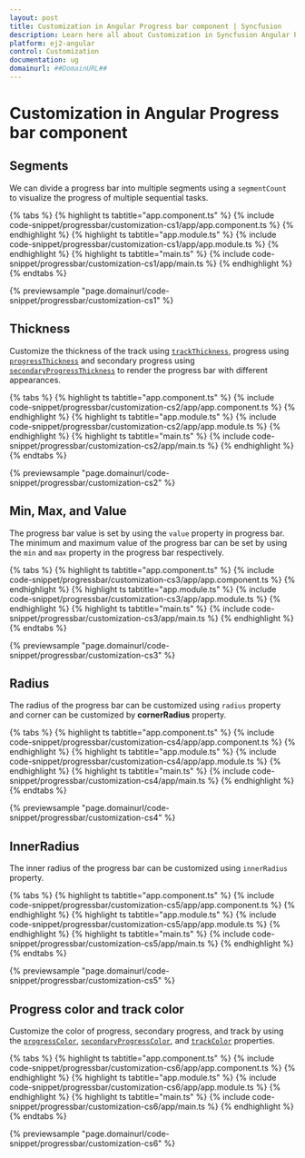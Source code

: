 ```yaml
---
layout: post
title: Customization in Angular Progress bar component | Syncfusion
description: Learn here all about Customization in Syncfusion Angular Progress bar component of Syncfusion Essential JS 2 and more.
platform: ej2-angular
control: Customization 
documentation: ug
domainurl: ##DomainURL##
---
```

# Customization in Angular Progress bar component

## Segments

We can divide a progress bar into multiple segments using a `segmentCount` to visualize the progress of multiple sequential tasks.

{% tabs %}
{% highlight ts tabtitle="app.component.ts" %}
{% include code-snippet/progressbar/customization-cs1/app/app.component.ts %}
{% endhighlight %}
{% highlight ts tabtitle="app.module.ts" %}
{% include code-snippet/progressbar/customization-cs1/app/app.module.ts %}
{% endhighlight %}
{% highlight ts tabtitle="main.ts" %}
{% include code-snippet/progressbar/customization-cs1/app/main.ts %}
{% endhighlight %}
{% endtabs %}
  
{% previewsample "page.domainurl/code-snippet/progressbar/customization-cs1" %}

## Thickness

Customize the thickness of the track using [`trackThickness`](https://ej2.syncfusion.com/angular/documentation/api/progressbar/progressBarModel/#trackthickness), progress using [`progressThickness`](https://ej2.syncfusion.com/angular/documentation/api/progressbar/progressBarModel/#progressthickness) and secondary progress using [`secondaryProgressThickness`](https://ej2.syncfusion.com/angular/documentation/api/progressbar/progressBarModel/#secondaryprogressthickness) to render the progress bar with different appearances.

{% tabs %}
{% highlight ts tabtitle="app.component.ts" %}
{% include code-snippet/progressbar/customization-cs2/app/app.component.ts %}
{% endhighlight %}
{% highlight ts tabtitle="app.module.ts" %}
{% include code-snippet/progressbar/customization-cs2/app/app.module.ts %}
{% endhighlight %}
{% highlight ts tabtitle="main.ts" %}
{% include code-snippet/progressbar/customization-cs2/app/main.ts %}
{% endhighlight %}
{% endtabs %}
  
{% previewsample "page.domainurl/code-snippet/progressbar/customization-cs2" %}

## Min, Max, and Value

The progress bar value is set by using the `value` property in progress bar. The minimum and maximum value of the progress bar can be set by using the `min` and `max` property in the progress bar respectively.

{% tabs %}
{% highlight ts tabtitle="app.component.ts" %}
{% include code-snippet/progressbar/customization-cs3/app/app.component.ts %}
{% endhighlight %}
{% highlight ts tabtitle="app.module.ts" %}
{% include code-snippet/progressbar/customization-cs3/app/app.module.ts %}
{% endhighlight %}
{% highlight ts tabtitle="main.ts" %}
{% include code-snippet/progressbar/customization-cs3/app/main.ts %}
{% endhighlight %}
{% endtabs %}
  
{% previewsample "page.domainurl/code-snippet/progressbar/customization-cs3" %}

## Radius

The  radius of the progress bar can be customized using `radius` property and  corner can be customized by **cornerRadius** property.

{% tabs %}
{% highlight ts tabtitle="app.component.ts" %}
{% include code-snippet/progressbar/customization-cs4/app/app.component.ts %}
{% endhighlight %}
{% highlight ts tabtitle="app.module.ts" %}
{% include code-snippet/progressbar/customization-cs4/app/app.module.ts %}
{% endhighlight %}
{% highlight ts tabtitle="main.ts" %}
{% include code-snippet/progressbar/customization-cs4/app/main.ts %}
{% endhighlight %}
{% endtabs %}
  
{% previewsample "page.domainurl/code-snippet/progressbar/customization-cs4" %}

## InnerRadius

The inner radius of the progress bar can be customized using `innerRadius` property.

{% tabs %}
{% highlight ts tabtitle="app.component.ts" %}
{% include code-snippet/progressbar/customization-cs5/app/app.component.ts %}
{% endhighlight %}
{% highlight ts tabtitle="app.module.ts" %}
{% include code-snippet/progressbar/customization-cs5/app/app.module.ts %}
{% endhighlight %}
{% highlight ts tabtitle="main.ts" %}
{% include code-snippet/progressbar/customization-cs5/app/main.ts %}
{% endhighlight %}
{% endtabs %}
  
{% previewsample "page.domainurl/code-snippet/progressbar/customization-cs5" %}

## Progress color and track color

Customize the color of progress, secondary progress, and track by using the [`progressColor`](https://ej2.syncfusion.com/angular/documentation/api/progressbar/progressBarModel/#progresscolor), [`secondaryProgressColor`](https://ej2.syncfusion.com/angular/documentation/api/progressbar/progressBarModel/#secondaryprogresscolor), and [`trackColor`](https://ej2.syncfusion.com/angular/documentation/api/progressbar/progressBarModel/#trackcolor) properties.

{% tabs %}
{% highlight ts tabtitle="app.component.ts" %}
{% include code-snippet/progressbar/customization-cs6/app/app.component.ts %}
{% endhighlight %}
{% highlight ts tabtitle="app.module.ts" %}
{% include code-snippet/progressbar/customization-cs6/app/app.module.ts %}
{% endhighlight %}
{% highlight ts tabtitle="main.ts" %}
{% include code-snippet/progressbar/customization-cs6/app/main.ts %}
{% endhighlight %}
{% endtabs %}
  
{% previewsample "page.domainurl/code-snippet/progressbar/customization-cs6" %}